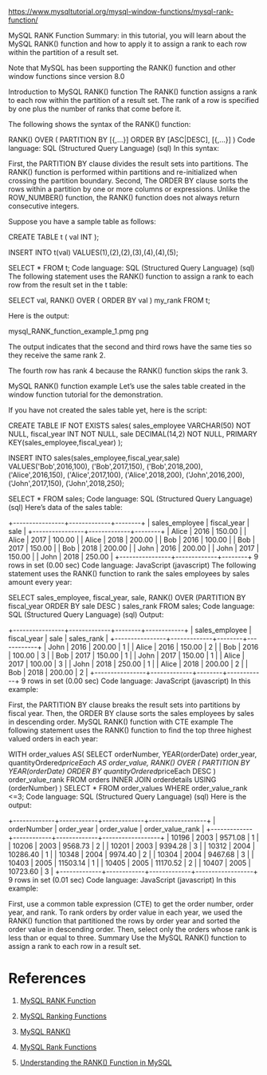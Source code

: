 https://www.mysqltutorial.org/mysql-window-functions/mysql-rank-function/

MySQL RANK Function
Summary: in this tutorial, you will learn about the MySQL RANK() function and how to apply it to assign a rank to each row within the partition of a result set.

Note that MySQL has been supporting the RANK() function and other window functions since version 8.0

Introduction to MySQL RANK() function
The RANK() function assigns a rank to each row within the partition of a result set. The rank of a row is specified by one plus the number of ranks that come before it.

The following shows the syntax of the RANK() function:

RANK() OVER (
    PARTITION BY <expression>[{,<expression>...}]
    ORDER BY <expression> [ASC|DESC], [{,<expression>...}]
)
Code language: SQL (Structured Query Language) (sql)
In this syntax:

First, the PARTITION BY clause divides the result sets into partitions. The RANK() function is performed within partitions and re-initialized when crossing the partition boundary.
Second, The ORDER BY clause sorts the rows within a partition by one or more columns or expressions.
Unlike the ROW_NUMBER() function, the RANK() function does not always return consecutive integers.

Suppose you have a sample table as follows:

CREATE TABLE t (
    val INT
);

INSERT INTO t(val)
VALUES(1),(2),(2),(3),(4),(4),(5);


SELECT * FROM t;
Code language: SQL (Structured Query Language) (sql)
The following statement uses the RANK() function to assign a rank to each row from the result set in the t table:

SELECT
    val,
    RANK() OVER (
        ORDER BY val
    ) my_rank
FROM
    t;

Here is the output:

mysql_RANK_function_example_1.pmg
png

The output indicates that the second and third rows have the same ties so they receive the same rank 2.

The fourth row has rank 4 because the RANK() function skips the rank 3.

MySQL RANK() function example
Let’s use the sales table created in the window function tutorial for the demonstration.

If you have not created the sales table yet, here is the script:

CREATE TABLE IF NOT EXISTS sales(
    sales_employee VARCHAR(50) NOT NULL,
    fiscal_year INT NOT NULL,
    sale DECIMAL(14,2) NOT NULL,
    PRIMARY KEY(sales_employee,fiscal_year)
);
 
INSERT INTO sales(sales_employee,fiscal_year,sale)
VALUES('Bob',2016,100),
      ('Bob',2017,150),
      ('Bob',2018,200),
      ('Alice',2016,150),
      ('Alice',2017,100),
      ('Alice',2018,200),
       ('John',2016,200),
      ('John',2017,150),
      ('John',2018,250);
 
SELECT * FROM sales;
Code language: SQL (Structured Query Language) (sql)
Here’s data of the sales table:

+----------------+-------------+--------+
| sales_employee | fiscal_year | sale   |
+----------------+-------------+--------+
| Alice          |        2016 | 150.00 |
| Alice          |        2017 | 100.00 |
| Alice          |        2018 | 200.00 |
| Bob            |        2016 | 100.00 |
| Bob            |        2017 | 150.00 |
| Bob            |        2018 | 200.00 |
| John           |        2016 | 200.00 |
| John           |        2017 | 150.00 |
| John           |        2018 | 250.00 |
+----------------+-------------+--------+
9 rows in set (0.00 sec)
Code language: JavaScript (javascript)
The following statement uses the RANK() function to rank the sales employees by sales amount every year:

SELECT
    sales_employee,
    fiscal_year,
    sale,
    RANK() OVER (PARTITION BY
                     fiscal_year
                 ORDER BY
                     sale DESC
                ) sales_rank
FROM
    sales;
Code language: SQL (Structured Query Language) (sql)
Output:

+----------------+-------------+--------+------------+
| sales_employee | fiscal_year | sale   | sales_rank |
+----------------+-------------+--------+------------+
| John           |        2016 | 200.00 |          1 |
| Alice          |        2016 | 150.00 |          2 |
| Bob            |        2016 | 100.00 |          3 |
| Bob            |        2017 | 150.00 |          1 |
| John           |        2017 | 150.00 |          1 |
| Alice          |        2017 | 100.00 |          3 |
| John           |        2018 | 250.00 |          1 |
| Alice          |        2018 | 200.00 |          2 |
| Bob            |        2018 | 200.00 |          2 |
+----------------+-------------+--------+------------+
9 rows in set (0.00 sec)
Code language: JavaScript (javascript)
In this example:

First, the PARTITION BY clause breaks the result sets into partitions by fiscal year.
Then, the ORDER BY clause sorts the sales employees by sales in descending order.
MySQL RANK() function with CTE example
The following statement uses the RANK() function to find the top three highest valued orders in each year:

WITH order_values AS(
    SELECT 
        orderNumber, 
        YEAR(orderDate) order_year,
        quantityOrdered*priceEach AS order_value,
        RANK() OVER (
            PARTITION BY YEAR(orderDate)
            ORDER BY quantityOrdered*priceEach DESC
        ) order_value_rank
    FROM
        orders
    INNER JOIN orderdetails USING (orderNumber)
)
SELECT 
    * 
FROM 
    order_values
WHERE 
    order_value_rank <=3;
Code language: SQL (Structured Query Language) (sql)
Here is the output:

+-------------+------------+-------------+------------------+
| orderNumber | order_year | order_value | order_value_rank |
+-------------+------------+-------------+------------------+
|       10196 |       2003 |     9571.08 |                1 |
|       10206 |       2003 |     9568.73 |                2 |
|       10201 |       2003 |     9394.28 |                3 |
|       10312 |       2004 |    10286.40 |                1 |
|       10348 |       2004 |     9974.40 |                2 |
|       10304 |       2004 |     9467.68 |                3 |
|       10403 |       2005 |    11503.14 |                1 |
|       10405 |       2005 |    11170.52 |                2 |
|       10407 |       2005 |    10723.60 |                3 |
+-------------+------------+-------------+------------------+
9 rows in set (0.01 sec)
Code language: JavaScript (javascript)
In this example:

First, use a common table expression (CTE) to get the order number, order year, and rank. To rank orders by order value in each year, we used the RANK() function that partitioned the rows by order year and sorted the order value in descending order.
Then, select only the orders whose rank is less than or equal to three.
Summary
Use the MySQL RANK() function to assign a rank to each row in a result set.

# References

1. [MySQL RANK Function](https://www.mysqltutorial.org/mysql-window-functions/mysql-rank-function/)

2. [MySQL Ranking Functions](https://www.geeksforgeeks.org/mysql-ranking-functions/)

3. [MySQL RANK()](https://www.educba.com/mysql-rank/)

4. [MySQL Rank Functions](https://hasura.io/learn/database/mysql/rank-functions/)

5. [Understanding the RANK() Function in MySQL](https://database.guide/understanding-the-rank-function-in-mysql/)
